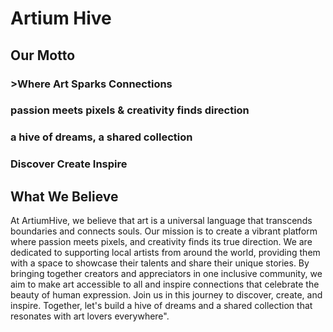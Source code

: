 # Artium Hive
 
## Our Motto
### >Where Art Sparks Connections
### passion meets pixels & creativity finds direction
### a hive of dreams, a shared collection
### Discover Create Inspire

## What We Believe
At ArtiumHive, we believe that art is a universal language that
            transcends boundaries and connects souls. Our mission is to create a
            vibrant platform where passion meets pixels, and creativity finds
            its true direction. We are dedicated to supporting local artists
            from around the world, providing them with a space to showcase their
            talents and share their unique stories. By bringing together
            creators and appreciators in one inclusive community, we aim to make
            art accessible to all and inspire connections that celebrate the
            beauty of human expression. Join us in this journey to discover,
            create, and inspire. Together, let's build a hive of dreams and a
            shared collection that resonates with art lovers everywhere".
          
